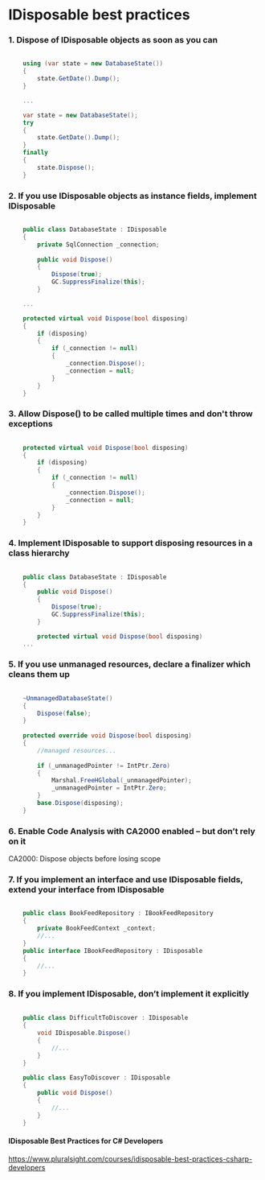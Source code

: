# IDisposable best practices


### 1. Dispose of IDisposable objects as soon as you can

```C#

    using (var state = new DatabaseState())
    {
    	state.GetDate().Dump();
    }

	...   

    var state = new DatabaseState();
    try
    {
	    state.GetDate().Dump();
    }
	finally
    {
	    state.Dispose();
    }
```
   
### 2. If you use IDisposable objects as instance fields, implement IDisposable

```C#

    public class DatabaseState : IDisposable
    {
	    private SqlConnection _connection;
	    
		public void Dispose()
	    {
		    Dispose(true);
    		GC.SuppressFinalize(this);
    	}

	...

	protected virtual void Dispose(bool disposing)
	{
		if (disposing)
		{
			if (_connection != null)
			{
				_connection.Dispose();
				_connection = null;
			}
		}
	}

```

### 3. Allow Dispose() to be called multiple times and don't throw exceptions

```C#

	protected virtual void Dispose(bool disposing)
	{
		if (disposing)
		{
			if (_connection != null)
			{
				_connection.Dispose();
				_connection = null;
			}
		}
	}

```

### 4. Implement IDisposable to support disposing resources in a class hierarchy

```C#

	public class DatabaseState : IDisposable
	{
		public void Dispose()
		{
			Dispose(true);
			GC.SuppressFinalize(this);
		}

		protected virtual void Dispose(bool disposing)
	...

```
   
### 5. If you use unmanaged resources, declare a finalizer which cleans them up 

```C#

	~UnmanagedDatabaseState()
	{
		Dispose(false);
	}
	
	protected override void Dispose(bool disposing)
	{
		//managed resources...
		
		if (_unmanagedPointer != IntPtr.Zero)
		{
			Marshal.FreeHGlobal(_unmanagedPointer);
			_unmanagedPointer = IntPtr.Zero;
		}
		base.Dispose(disposing);
	}
```

### 6. Enable Code Analysis with CA2000 enabled – but don’t rely on it

CA2000: Dispose objects before losing scope
 
### 7. If you implement an interface and use IDisposable fields, extend your interface from IDisposable

```C#

	public class BookFeedRepository : IBookFeedRepository
	{
		private BookFeedContext _context;
		//...
	}
	public interface IBookFeedRepository : IDisposable
	{
		//...
	}

```
### 8. If you implement IDisposable, don’t implement it explicitly

```C#
	
	public class DifficultToDiscover : IDisposable
	{
		void IDisposable.Dispose()
		{
			//...
		}
	}
	
	public class EasyToDiscover : IDisposable
	{
		public void Dispose()
		{
			//...
		}
	}

```

#### IDisposable Best Practices for C# Developers 

https://www.pluralsight.com/courses/idisposable-best-practices-csharp-developers

